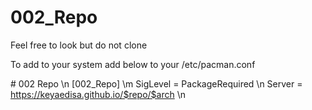 # 002_Repo
Feel free to look but do not clone


To add to your system add below to your /etc/pacman.conf

\# 002 Repo \n
[002_Repo] \m
SigLevel = PackageRequired \n
Server = https://keyaedisa.github.io/$repo/$arch \n
